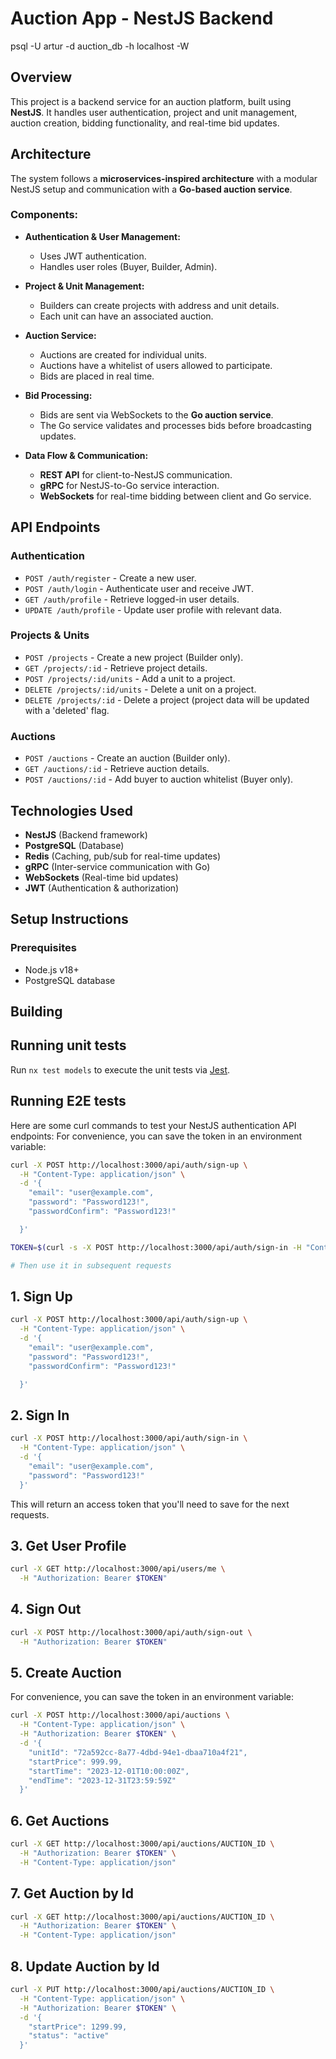 # Auction App - NestJS Backend

psql -U artur -d auction_db -h localhost -W

## Overview

This project is a backend service for an auction platform, built using **NestJS**. It handles user authentication, project and unit management, auction creation, bidding functionality, and real-time bid updates.

## Architecture

The system follows a **microservices-inspired architecture** with a modular NestJS setup and communication with a **Go-based auction service**.

### Components:

- **Authentication & User Management:**

  - Uses JWT authentication.
  - Handles user roles (Buyer, Builder, Admin).

- **Project & Unit Management:**

  - Builders can create projects with address and unit details.
  - Each unit can have an associated auction.

- **Auction Service:**

  - Auctions are created for individual units.
  - Auctions have a whitelist of users allowed to participate.
  - Bids are placed in real time.

- **Bid Processing:**

  - Bids are sent via WebSockets to the **Go auction service**.
  - The Go service validates and processes bids before broadcasting updates.

- **Data Flow & Communication:**
  - **REST API** for client-to-NestJS communication.
  - **gRPC** for NestJS-to-Go service interaction.
  - **WebSockets** for real-time bidding between client and Go service.

## API Endpoints

### Authentication

- `POST /auth/register` - Create a new user.
- `POST /auth/login` - Authenticate user and receive JWT.
- `GET /auth/profile` - Retrieve logged-in user details.
- `UPDATE /auth/profile` - Update user profile with relevant data.

### Projects & Units

- `POST /projects` - Create a new project (Builder only).
- `GET /projects/:id` - Retrieve project details.
- `POST /projects/:id/units` - Add a unit to a project.
- `DELETE /projects/:id/units` - Delete a unit on a project.
- `DELETE /projects/:id` - Delete a project (project data will be updated with a 'deleted' flag.

### Auctions

- `POST /auctions` - Create an auction (Builder only).
- `GET /auctions/:id` - Retrieve auction details.
- `POST /auctions/:id` - Add buyer to auction whitelist (Buyer only).

## Technologies Used

- **NestJS** (Backend framework)
- **PostgreSQL** (Database)
- **Redis** (Caching, pub/sub for real-time updates)
- **gRPC** (Inter-service communication with Go)
- **WebSockets** (Real-time bid updates)
- **JWT** (Authentication & authorization)

## Setup Instructions

### Prerequisites

- Node.js v18+
- PostgreSQL database

## Building

## Running unit tests

Run `nx test models` to execute the unit tests via [Jest](https://jestjs.io).

## Running E2E tests

Here are some curl commands to test your NestJS authentication API endpoints:
For convenience, you can save the token in an environment variable:

```bash
curl -X POST http://localhost:3000/api/auth/sign-up \
  -H "Content-Type: application/json" \
  -d '{
    "email": "user@example.com",
    "password": "Password123!",
    "passwordConfirm": "Password123!"

  }'

TOKEN=$(curl -s -X POST http://localhost:3000/api/auth/sign-in -H "Content-Type: application/json" -d '{"email":"user@example.com","password":"Password123!"}' | grep -o '"accessToken":"[^"]*' | sed 's/"accessToken":"//')

# Then use it in subsequent requests
```

## 1. Sign Up

```bash
curl -X POST http://localhost:3000/api/auth/sign-up \
  -H "Content-Type: application/json" \
  -d '{
    "email": "user@example.com",
    "password": "Password123!",
    "passwordConfirm": "Password123!"

  }'
```

## 2. Sign In

```bash
curl -X POST http://localhost:3000/api/auth/sign-in \
  -H "Content-Type: application/json" \
  -d '{
    "email": "user@example.com",
    "password": "Password123!"
  }'
```

This will return an access token that you'll need to save for the next requests.

## 3. Get User Profile

```bash
curl -X GET http://localhost:3000/api/users/me \
  -H "Authorization: Bearer $TOKEN"
```

## 4. Sign Out

```bash
curl -X POST http://localhost:3000/api/auth/sign-out \
  -H "Authorization: Bearer $TOKEN"
```

## 5. Create Auction

For convenience, you can save the token in an environment variable:

```bash
curl -X POST http://localhost:3000/api/auctions \
  -H "Content-Type: application/json" \
  -H "Authorization: Bearer $TOKEN" \
  -d '{
    "unitId": "72a592cc-8a77-4dbd-94e1-dbaa710a4f21",
    "startPrice": 999.99,
    "startTime": "2023-12-01T10:00:00Z",
    "endTime": "2023-12-31T23:59:59Z"
  }'
```

## 6. Get Auctions

```bash
curl -X GET http://localhost:3000/api/auctions/AUCTION_ID \
  -H "Authorization: Bearer $TOKEN" \
  -H "Content-Type: application/json"
```

## 7. Get Auction by Id

```bash
curl -X GET http://localhost:3000/api/auctions/AUCTION_ID \
  -H "Authorization: Bearer $TOKEN" \
  -H "Content-Type: application/json"
```

## 8. Update Auction by Id

```bash
curl -X PUT http://localhost:3000/api/auctions/AUCTION_ID \
  -H "Content-Type: application/json" \
  -H "Authorization: Bearer $TOKEN" \
  -d '{
    "startPrice": 1299.99,
    "status": "active"
  }'
```
